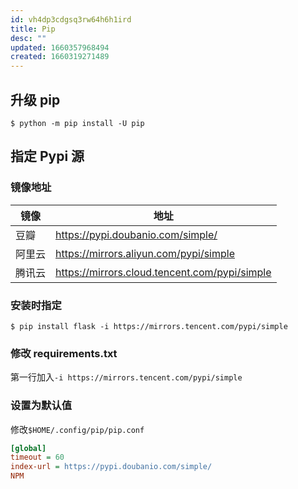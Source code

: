 ```yaml
---
id: vh4dp3cdgsq3rw64h6h1ird
title: Pip
desc: ""
updated: 1660357968494
created: 1660319271489
---
```


## 升级 pip

```shell
$ python -m pip install -U pip
```

## 指定 Pypi 源

### 镜像地址

| 镜像   | 地址                                          |
| ------ | --------------------------------------------- |
| 豆瓣   | https://pypi.doubanio.com/simple/             |
| 阿里云 | https://mirrors.aliyun.com/pypi/simple        |
| 腾讯云 | https://mirrors.cloud.tencent.com/pypi/simple |

### 安装时指定

```shell
$ pip install flask -i https://mirrors.tencent.com/pypi/simple
```

### 修改 requirements.txt

第一行加入`-i https://mirrors.tencent.com/pypi/simple`

### 设置为默认值

修改`$HOME/.config/pip/pip.conf`

```ini
[global]
timeout = 60
index-url = https://pypi.doubanio.com/simple/
NPM
```
